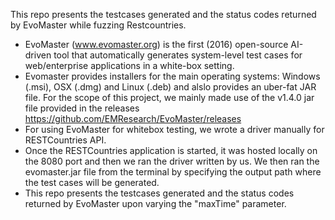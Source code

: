 This repo presents the testcases generated and the status codes returned by EvoMaster while fuzzing Restcountries.

- EvoMaster (www.evomaster.org) is the first (2016) open-source AI-driven tool that automatically generates system-level test cases for web/enterprise applications in a white-box setting.
- Evomaster provides installers for the main operating systems: Windows (.msi), OSX (.dmg) and Linux (.deb) and alslo provides an uber-fat JAR file. For the scope of this project, we mainly made use of the v1.4.0 jar file provided in the releases https://github.com/EMResearch/EvoMaster/releases
- For using EvoMaster for whitebox testing, we wrote a driver manually for RESTCountries API. 
- Once the RESTCountries application is started, it was hosted locally on the 8080 port and then we ran the driver written by us. We then ran the evomaster.jar file from the terminal by specifying the output path where the test cases will be generated. 
- This repo presents the testcases generated and the status codes returned by EvoMaster upon varying the "maxTime" parameter.

